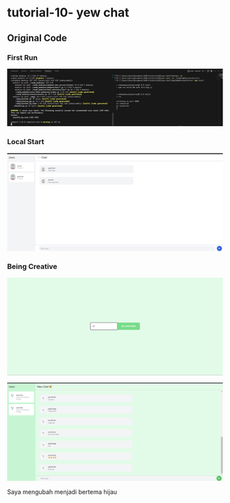 # tutorial-10- yew chat

## Original Code

### First Run
![alt text](<img/3.1 terminal.png>)
### Local Start
![alt text](<img/3.1 chat.png>)

### Being Creative

![alt text](<img/3.2 be creative login.png>)

![alt text](<img/3.2 be creative.png>)

Saya mengubah menjadi bertema hijau
